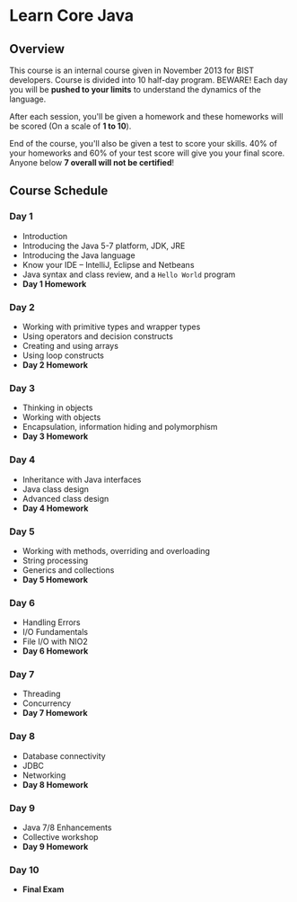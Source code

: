 # Learn Core Java

## Overview

This course is an internal course given in November 2013 for BIST developers. Course is divided into 10 half-day program. BEWARE! Each day you will be **pushed to your limits** to understand the dynamics of the language.

After each session, you'll be given a homework and these homeworks will be scored (On a scale of **1 to 10**).

End of the course, you'll also be given a test to score your skills. 40% of your homeworks and 60% of your test score will give you your final score.  Anyone below **7 overall will not be certified**!

## Course Schedule

### Day 1

* Introduction
* Introducing the Java 5-7 platform, JDK, JRE
* Introducing the Java language
* Know your IDE – IntelliJ, Eclipse and Netbeans
* Java syntax and class review, and a `Hello World` program
* **Day 1 Homework**

### Day 2

* Working with primitive types and wrapper types
* Using operators and decision constructs
* Creating and using arrays
* Using loop constructs
* **Day 2 Homework**

### Day 3

* Thinking in objects
* Working with objects
* Encapsulation, information hiding and polymorphism
* **Day 3 Homework**

### Day 4

* Inheritance with Java interfaces
* Java class design
* Advanced class design
* **Day 4 Homework**

### Day 5

* Working with methods, overriding and overloading
* String processing
* Generics and collections
* **Day 5 Homework**

### Day 6

* Handling Errors
* I/O Fundamentals
* File I/O with NIO2
* **Day 6 Homework**

### Day 7

* Threading
* Concurrency
* **Day 7 Homework**

### Day 8

* Database connectivity
* JDBC
* Networking
* **Day 8 Homework**

### Day 9

* Java 7/8 Enhancements
* Collective workshop
* **Day 9 Homework**

### Day 10

* **Final Exam**
